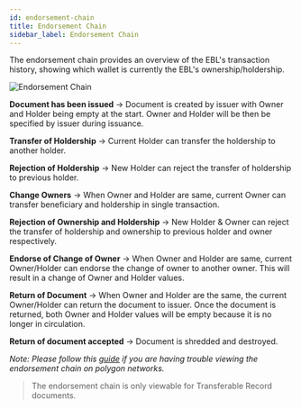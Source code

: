 ```yaml
---
id: endorsement-chain
title: Endorsement Chain
sidebar_label: Endorsement Chain
---
```


The endorsement chain provides an overview of the EBL's transaction history, showing which wallet is currently the EBL's ownership/holdership.

![Endorsement Chain](/docs/topics/tradetrust-website/endorsement-chain/endorsement-chain-v5.png)

**Document has been issued** -> Document is created by issuer with Owner and Holder being empty at the start. Owner and Holder will be then be specified by issuer during issuance.

**Transfer of Holdership** -> Current Holder can transfer the holdership to another holder.

**Rejection of Holdership** -> New Holder can reject the transfer of holdership to previous holder.

**Change Owners** -> When Owner and Holder are same, current Owner can transfer beneficiary and holdership in single transaction.

**Rejection of Ownership and Holdership** -> New Holder & Owner can reject the transfer of holdership and ownership to previous holder and owner respectively.

**Endorse of Change of Owner** -> When Owner and Holder are same, current Owner/Holder can endorse the change of owner to another owner. This will result in a change of Owner and Holder values.

**Return of Document** -> When Owner and Holder are the same, the current Owner/Holder can return the document to issuer. Once the document is returned, both Owner and Holder values will be empty because it is no longer in circulation.

**Return of document accepted** -> Document is shredded and destroyed.

_Note: Please follow this [guide](/docs/4.x/topics/advanced/add-polygon-networks-to-metamask-wallet) if you are having trouble viewing the endorsement chain on polygon networks._

> The endorsement chain is only viewable for Transferable Record documents.
